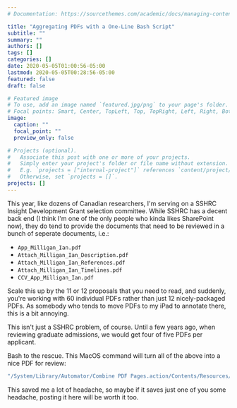 ```yaml
---
# Documentation: https://sourcethemes.com/academic/docs/managing-content/

title: "Aggregating PDFs with a One-Line Bash Script"
subtitle: ""
summary: ""
authors: []
tags: []
categories: []
date: 2020-05-05T01:00:56-05:00
lastmod: 2020-05-05T00:28:56-05:00
featured: false
draft: false

# Featured image
# To use, add an image named `featured.jpg/png` to your page's folder.
# Focal points: Smart, Center, TopLeft, Top, TopRight, Left, Right, BottomLeft, Bottom, BottomRight.
image:
  caption: ""
  focal_point: ""
  preview_only: false

# Projects (optional).
#   Associate this post with one or more of your projects.
#   Simply enter your project's folder or file name without extension.
#   E.g. `projects = ["internal-project"]` references `content/project/deep-learning/index.md`.
#   Otherwise, set `projects = []`.
projects: []
---
```


This year, like dozens of Canadian researchers, I'm serving on a SSHRC Insight Development Grant selection committee. While SSHRC has a decent back end (I think I'm one of the only people who kinda likes SharePoint now), they do tend to provide the documents that need to be reviewed in a bunch of seperate documents, i.e.:

* `App_Milligan_Ian.pdf`
* `Attach_Milligan_Ian_Description.pdf`
* `Attach_Milligan_Ian_References.pdf`
* `Attach_Milligan_Ian_Timelines.pdf`
* `CCV_App_Milligan_Ian.pdf`

Scale this up by the 11 or 12 proposals that you need to read, and suddenly, you're working with 60 individual PDFs rather than just 12 nicely-packaged PDFs. As somebody who tends to move PDFs to my iPad to annotate there, this is a bit annoying.

This isn't just a SSHRC problem, of course. Until a few years ago, when reviewing graduate admissions, we would get four of five PDFs per applicant.

Bash to the rescue. This MacOS command will turn all of the above into a nice PDF for review:

```bash
"/System/Library/Automator/Combine PDF Pages.action/Contents/Resources/join.py" -o Milligan.pdf *Milligan*
```

This saved me a lot of headache, so maybe if it saves just one of you some headache, posting it here will be worth it too. 